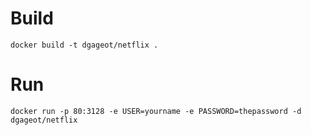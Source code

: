# Build

	docker build -t dgageot/netflix .

# Run

	docker run -p 80:3128 -e USER=yourname -e PASSWORD=thepassword -d dgageot/netflix
